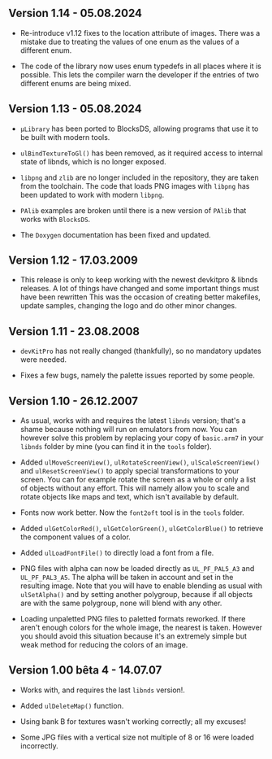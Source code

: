 ## Version 1.14 - 05.08.2024

- Re-introduce v1.12 fixes to the location attribute of images. There was a
  mistake due to treating the values of one enum as the values of a different
  enum.

- The code of the library now uses enum typedefs in all places where it is
  possible. This lets the compiler warn the developer if the entries of two
  different enums are being mixed.

## Version 1.13 - 05.08.2024

- `µLibrary` has been ported to BlocksDS, allowing programs that use it to be
  built with modern tools.

- `ulBindTextureToGl()` has been removed, as it required access to internal
  state of libnds, which is no longer exposed.

- `libpng` and `zlib` are no longer included in the repository, they are taken
  from the toolchain. The code that loads PNG images with `libpng` has been
  updated to work with modern `libpng`.

- `PAlib` examples are broken until there is a new version of `PAlib` that
  works with `BlocksDS`.

- The `Doxygen` documentation has been fixed and updated.

## Version 1.12 - 17.03.2009

- This release is only to keep working with the newest devkitpro & libnds
  releases. A lot of things have changed and some important things must have
  been rewritten This was the occasion of creating better makefiles, update
  samples, changing the logo and do other minor changes.

## Version 1.11 - 23.08.2008

- `devKitPro` has not really changed (thankfully), so no mandatory updates were
  needed.

- Fixes a few bugs, namely the palette issues reported by some people.

## Version 1.10 - 26.12.2007

- As usual, works with and requires the latest `libnds` version; that's a shame
  because nothing will run on emulators from now. You can however solve this
  problem by replacing your copy of `basic.arm7` in your `libnds` folder by mine
  (you can find it in the `tools` folder).

- Added `ulMoveScreenView()`, `ulRotateScreenView()`, `ulScaleScreenView()`
  and `ulResetScreenView()` to apply special transformations to your screen.
  You can for example rotate the screen as a whole or only a list of objects
  without any effort. This will namely allow you to scale and rotate objects
  like maps and text, which isn't available by default.

- Fonts now work better. Now the `font2oft` tool is in the `tools` folder.

- Added `ulGetColorRed()`, `ulGetColorGreen()`, `ulGetColorBlue()` to retrieve
  the component values of a color.

- Added `ulLoadFontFile()` to directly load a font from a file.

- PNG files with alpha can now be loaded directly as `UL_PF_PAL5_A3` and
  `UL_PF_PAL3_A5`. The alpha will be taken in account and set in the resulting
  image. Note that you will have to enable blending as usual with `ulSetAlpha()`
  and by setting another polygroup, because if all objects are with the same
  polygroup, none will blend with any other.

- Loading unpaletted PNG files to paletted formats reworked. If there aren't
  enough colors for the whole image, the nearest is taken. However you should
  avoid this situation because it's an extremely simple but weak method for
  reducing the colors of an image.

## Version 1.00 bêta 4 - 14.07.07

- Works with, and requires the last `libnds` version!.

- Added `ulDeleteMap()` function.

- Using bank B for textures wasn't working correctly; all my excuses!

- Some JPG files with a vertical size not multiple of 8 or 16 were loaded
  incorrectly.
